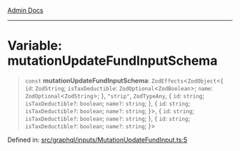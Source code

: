 [Admin Docs](/)

***

# Variable: mutationUpdateFundInputSchema

> `const` **mutationUpdateFundInputSchema**: `ZodEffects`\<`ZodObject`\<\{ `id`: `ZodString`; `isTaxDeductible`: `ZodOptional`\<`ZodBoolean`\>; `name`: `ZodOptional`\<`ZodString`\>; \}, `"strip"`, `ZodTypeAny`, \{ `id`: `string`; `isTaxDeductible?`: `boolean`; `name?`: `string`; \}, \{ `id`: `string`; `isTaxDeductible?`: `boolean`; `name?`: `string`; \}\>, \{ `id`: `string`; `isTaxDeductible?`: `boolean`; `name?`: `string`; \}, \{ `id`: `string`; `isTaxDeductible?`: `boolean`; `name?`: `string`; \}\>

Defined in: [src/graphql/inputs/MutationUpdateFundInput.ts:5](https://github.com/Sourya07/talawa-api/blob/cfbd515d04ffba748b09232a33807f1845dd1878/src/graphql/inputs/MutationUpdateFundInput.ts#L5)
